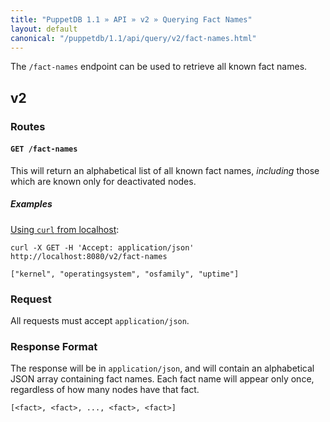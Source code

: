 ```yaml
---
title: "PuppetDB 1.1 » API » v2 » Querying Fact Names"
layout: default
canonical: "/puppetdb/1.1/api/query/v2/fact-names.html"
---
```


[curl]: ../curl.html#using-curl-from-localhost-non-sslhttp

The `/fact-names` endpoint can be used to retrieve all known fact names.

## v2

### Routes

#### `GET /fact-names`

This will return an alphabetical list of all known fact names, *including* those which are
known only for deactivated nodes.

##### Examples

[Using `curl` from localhost][curl]:

    curl -X GET -H 'Accept: application/json' http://localhost:8080/v2/fact-names

    ["kernel", "operatingsystem", "osfamily", "uptime"]


### Request

All requests must accept `application/json`.

### Response Format

The response will be in `application/json`, and will contain an alphabetical
JSON array containing fact names. Each fact name will appear only once,
regardless of how many nodes have that fact.

    [<fact>, <fact>, ..., <fact>, <fact>]
